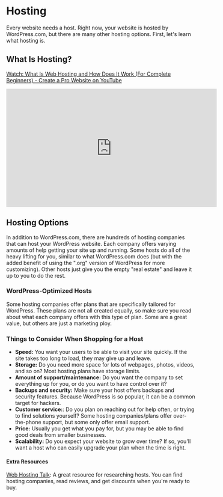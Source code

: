 # Hosting

Every website needs a host. Right now, your website is hosted by WordPress.com, but there are many other hosting options. First, let's learn what hosting is.

## What Is Hosting?
[Watch: What Is Web Hosting and How Does It Work (For Complete Beginners) - Create a Pro Website on YouTube](https://youtu.be/H8oAvyqQwew)
<iframe width="560" height="315" src="https://www.youtube.com/embed/H8oAvyqQwew" frameborder="0" allow="accelerometer; autoplay; encrypted-media; gyroscope; picture-in-picture" allowfullscreen></iframe>

## Hosting Options

In addition to WordPress.com, there are hundreds of hosting companies that can host your WordPress website. Each company offers varying amounts of help getting your site up and running. Some hosts do all of the heavy lifting for you, similar to what WordPress.com does (but with the added benefit of using the ".org" version of WordPress for more customizing). Other hosts just give you the empty "real estate" and leave it up to you to do the rest.

### WordPress-Optimized Hosts

Some hosting companies offer plans that are specifically tailored for WordPress. These plans are not all created equally, so make sure you read about what each company offers with this type of plan. Some are a great value, but others are just a marketing ploy.

### Things to Consider When Shopping for a Host

- **Speed:** You want your users to be able to visit your site quickly. If the site takes too long to load, they may give up and leave.
- **Storage:** Do you need more space for lots of webpages, photos, videos, and so on? Most hosting plans have storage limits.
- **Amount of support/maintenance:** Do you want the company to set everything up for you, or do you want to have control over it?
- **Backups and security:** Make sure your host offers backups and security features. Because WordPress is so popular, it can be a common target for hackers.
- **Customer service:**: Do you plan on reaching out for help often, or trying to find solutions yourself? Some hosting companies/plans offer over-the-phone support, but some only offer email support.
- **Price:** Usually you get what you pay for, but you may be able to find good deals from smaller businesses.
- **Scalability:** Do you expect your website to grow over time? If so, you'll want a host who can easily upgrade your plan when the time is right.

#### Extra Resources
[Web Hosting Talk](https://www.webhostingtalk.com/): A great resource for researching hosts. You can find hosting companies, read reviews, and get discounts when you're ready to buy.
